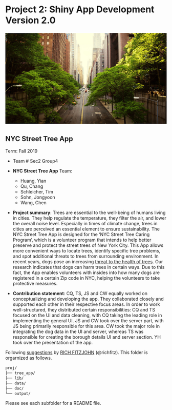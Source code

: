 # Project 2: Shiny App Development Version 2.0

### ![](output/nyc-street-trees.jpg)

## NYC Street Tree App
Term: Fall 2019

+ Team # Sec2 Group4
+ **NYC Street Tree App** Team:
	+ Huang, Yian
	+ Qu, Chang
	+ Schleicher, Tim
	+ Sohn, Jongyoon
	+ Wang, Chen

+ **Project summary**: Trees are essential to the well-being of humans living in cities. They help regulate the temperature, they filter the air, and lower the overall noise level. Especially in times of climate change, trees in cities are perceived an essential element to ensure sustainability. The NYC Street Tree App is designed for the ‘NYC Street Tree Caring Program’, which is a volunteer program that intends to help better preserve and protect the street trees of New York City. This App allows more convenient ways to locate trees, identify specific tree problems, and spot additional threats to trees from surrounding environment. In recent years, dogs pose an increasing [threat to the health of trees](https://www.ltoa.org.uk/resources/dog-damage-to-trees). Our research indicates that dogs can harm trees in certain ways. Due to this fact, the App enables volunteers with insides into how many dogs are registered in a certain Zip code in NYC, helping the volunteers to take protective measures.

+ **Contribution statement**: CQ, TS, JS and CW equally worked on conceptualizing and developing the app. They collaborated closely and supported each other in their respective focus areas. In order to work well-structured, they distributed certain responsibilities: CQ and TS focused on the UI and data cleaning, with CQ taking the leading role in implementing the general UI. JS and CW took over the server part, with JS being primarily responsible for this area. CW took the major role in integrating the dog data in the UI and server, whereas TS was responsible for creating the borough details UI and server section. YH took over the presentation of the app. 

Following [suggestions](http://nicercode.github.io/blog/2013-04-05-projects/) by [RICH FITZJOHN](http://nicercode.github.io/about/#Team) (@richfitz). This folder is orgarnized as follows.

```
proj/
├── tree_app/
├── lib/
├── data/
├── doc/
└── output/
```

Please see each subfolder for a README file.

